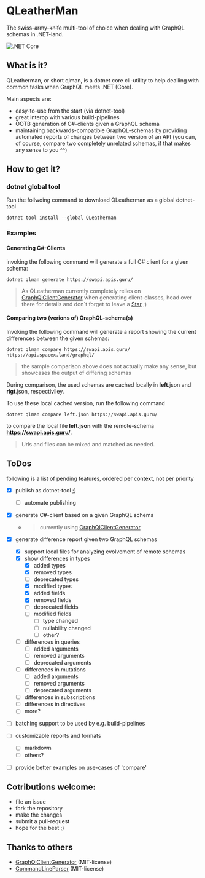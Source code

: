 # QLeatherMan
The ~~swiss-army-knife~~ multi-tool of choice when dealing with GraphQL schemas in .NET-land.

![.NET Core](https://github.com/earloc/QLeatherMan/workflows/.NET%20Core/badge.svg)

## What is it?
QLeatherman, or short qlman, is a dotnet core cli-utility to help deailing with common tasks when GraphQL meets .NET (Core).

Main aspects are:
- easy-to-use from the start (via dotnet-tool)
- great interop with various build-pipelines
- OOTB generation of C#-clients given a GraphQL schema
- maintaining backwards-compatible GraphQL-schemas by providing automated reports of changes between two version of an API (you can, of course, compare two completely unrelated schemas, if that makes any sense to you ^^)

## How to get it?

### dotnet global tool
Run the follwoing command to download QLeatherman as a global dotnet-tool

```
dotnet tool install --global QLeatherman
```

### Examples
#### Generating C#-Clients
invoking the following command will generate a full C# client for a given schema:

```
dotnet qlman generate https://swapi.apis.guru/
```

> As QLeatherman currently completely relies on [GraphQlClientGenerator] when generating client-classes, head over there for details and don´t forget to leave a 
<a class="github-button" href="https://github.com/Husqvik/GraphQlClientGenerator" data-icon="octicon-star" aria-label="Star Husqvik/GraphQlClientGenerator on GitHub">Star</a> ;)

#### Comparing two (verions of) GraphQL-schema(s)

Invoking the following command will generate a report showing the current differences between the given schemas:

```
dotnet qlman compare https://swapi.apis.guru/ https://api.spacex.land/graphql/
```
> the sample comparison above does not actually make any sense, but showcases the output of differing schemas

During comparison, the used schemas are cached locally in **left**.json and **rigt**.json, respectiviley.

To use these local cached version, run the following command

```
dotnet qlman compare left.json https://swapi.apis.guru/
```

to compare the local file **left.json** with the remote-schema **https://swapi.apis.guru/**.
> Urls and files can be mixed and matched as needed.


## ToDos
following is a list of pending features, ordered per context, not per priority 

- [x] publish as dotnet-tool ;)
  - [ ] automate publishing
- [x] generate C#-client based on a given GraphQL schema
  - > currently using [GraphQlClientGenerator]
- [x] generate difference report given two GraphQL schemas
  - [x] support local files for analyzing evolvement of remote schemas
  - [x] show differences in types
    - [x] added types
    - [x] removed types
    - [ ] deprecated types
    - [x]  modified types
      - [x] added fields
      - [x] removed fields
      - [ ] deprecated fields
      - [ ] modified fields
        - [ ] type changed
        - [ ] nullability changed
        - [ ] other?
  - [ ] differences in queries
    - [ ] added arguments
    - [ ] removed arguments
    - [ ] deprecated arguments
  - [ ] differences in mutations
    - [ ] added arguments
    - [ ] removed arguments
    - [ ] deprecated arguments
  - [ ] differences in subscriptions
  - [ ] differences in directives
  - [ ] more?
- [ ] batching support to be used by e.g. build-pipelines
- [ ] customizable reports and formats
  - [ ] markdown
  - [ ] others?
- [ ] provide better examples on use-cases of 'compare'


## Cotributions welcome:
- file an issue
- fork the repository
- make the changes
- submit a pull-request
- hope for the best ;)

## Thanks to others
- [GraphQlClientGenerator] (MIT-license)
- [CommandLineParser] (MIT-license)


[GraphQlClientGenerator]:https://github.com/Husqvik/GraphQlClientGenerator
[CommandLineParser]:https://github.com/commandlineparser/commandline